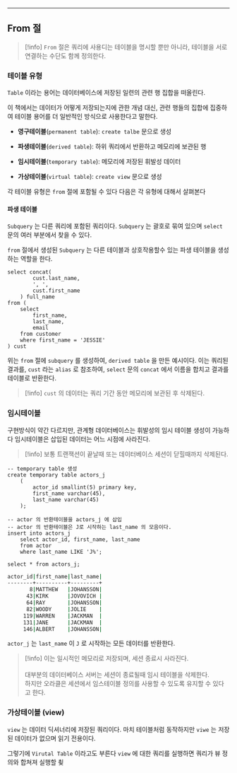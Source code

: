 
---

## From 절

>[!info] `From` 절은 쿼리에 사용디는 테이블을 명시할 뿐만 아니라, 테이블을 서로 연결하는 수단도 함께 정의한다.

### 테이블 유형

`Table`  이라는 용어는 데이터베이스에 저장된 일련의 관련 행 집합을 떠올린다.

이 책에서는 데이터가 어떻게 저장되는지에 관한 개념 대신, 관련 행들의 집합에 집중하여 테이블 용어를 더 일반적인 방식으로 사용한다고 말한다.

- **영구테이블**(`permanent table`): `create talbe` 문으로 생성

- **파생테이블**(`derived table`): 하위 쿼리에서 반환하고 메모리에 보관된 행

- **임시테이블**(`temporary table`): 메모리에 저장된 휘발성 데이터 

- **가상테이블**(`virtual table`): `create view` 문으로 생성

각 테이블 유형은 `from`  절에 포함될 수 있다
다음은 각 유형에 대해서 살펴본다

#### 파생 테이블

`Subquery`  는 다른 쿼리에 포함된 쿼리이다.
`Subquery`  는 괄호로 묶여 있으며 `select` 문의 여러 부분에서 찾을 수 있다.

`from`  절에서 생성된 `Subquery` 는 다른 테이블과 상호작용할수 있는 파생 테이블을 생성하는 역할을 한다.

```mysql
select concat(
		cust.last_name, 
		', ', 
		cust.first_name
	) full_name
from (
	select 
		first_name, 
		last_name, 
		email
	from customer
	where first_name = 'JESSIE'
) cust
```

위는 `from`  절에 `subquery` 를 생성하여, `derived table`  을 만든 예시이다.
이는 쿼리된 결과를, `cust` 라는 `alias` 로 참조하여, `select` 문의 `concat` 에서 이름을 합치고 결과를 테이블로 반환한다.

>[!info] `cust` 의 데이터는 쿼리 기간 동안 메모리에 보관된 후 삭제된다. 

### 임시테이블

구현방식이 약간 다르지만, 관계형 데이터베이스는 휘발성의 임시 테이블 생성이 가능하다
임시테이블은 삽입된 데이터는 어느 시점에 사라진다.

>[!info] 보통 트랜잭션이 끝날때 또는 데이터베이스 세션이 닫힐때까지 삭제된다.

```mysql
-- temporary table 생성
create temporary table actors_j
	(
		actor_id smallint(5) primary key,
		first_name varchar(45),
		last_name varchar(45)
	);

-- actor 의 반환테이블을 actors_j 에 삽입
-- actor 의 반환테이블은 J로 시작하는 last_name 의 모음이다.
insert into actors_j 
	select actor_id, first_name, last_name
	from actor
	where last_name LIKE 'J%';

select * from actors_j;
```

```sh
actor_id|first_name|last_name|
--------+----------+---------+
       8|MATTHEW   |JOHANSSON|
      43|KIRK      |JOVOVICH |
      64|RAY       |JOHANSSON|
      82|WOODY     |JOLIE    |
     119|WARREN    |JACKMAN  |
     131|JANE      |JACKMAN  |
     146|ALBERT    |JOHANSSON|
```

`actor_j` 는 `last_name` 이 `J` 로 시작하는 모든 데이터를 반환한다.

>[!info] 이는 일시적인 메모리로 저장되며, 세션 종료시 사라진다.<br><br>대부분의 데이터베이스 서버는 세션이 종료될때 임시 테이블을 삭제한다.<br> 하지만 오라클은 세션에서 임스테이블 정의를 사용할 수 있도록 유지할 수 있다고 한다.

### 가상테이블 (view)

`view`  는 데이터 딕셔너리에 저장된 쿼리이다.
마치 테이블처럼 동작하지만 `viwe` 는 저장된 데이터가 없으며 읽기 전용이다.

그렇기에 `Virutal Table`  이라고도 부른다
`view`  에 대한 쿼리를 실행하면 쿼리가 뷰 정의와 합쳐져 실행할 쵲







